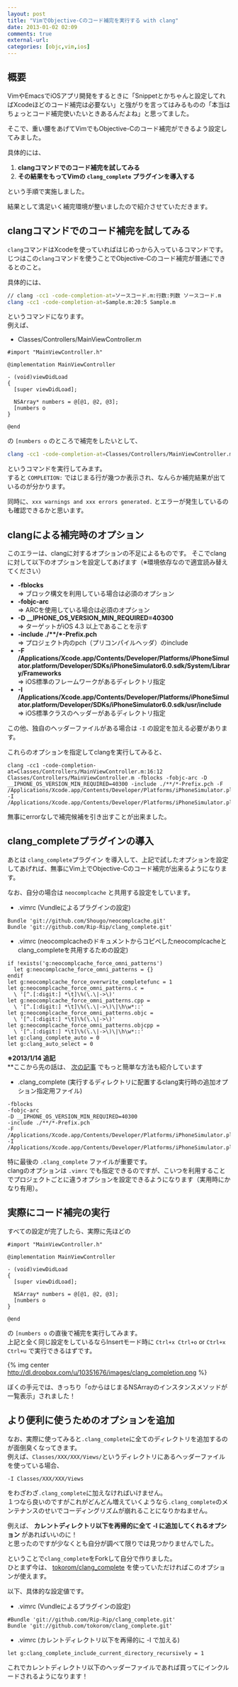 ```yaml
---
layout: post
title: "VimでObjective-Cのコード補完を実行する with clang"
date: 2013-01-02 02:09
comments: true
external-url: 
categories: [objc,vim,ios]
---
```


## 概要

VimやEmacsでiOSアプリ開発をするときに「Snippetとかちゃんと設定してればXcodeほどのコード補完は必要ない」と強がりを言ってはみるものの「本当はちょっとコード補完使いたいときあるんだよね」と思ってました。

そこで、重い腰をあげてVimでもObjective-Cのコード補完ができるよう設定してみました。

具体的には、

1. **clangコマンドでのコード補完を試してみる**
1. **その結果をもってVimの `clang_complete` プラグインを導入する**

という手順で実施しました。

結果として満足いく補完環境が整いましたので紹介させていただきます。

<!-- more -->

## clangコマンドでのコード補完を試してみる

`clang`コマンドはXcodeを使っていればはじめっから入っているコマンドです。  
じつはこの`clang`コマンドを使うことでObjective-Cのコード補完が普通にできるとのこと。

具体的には、

```sh
// clang -cc1 -code-completion-at=ソースコード.m:行数:列数 ソースコード.m
clang -cc1 -code-completion-at=Sample.m:20:5 Sample.m
```

というコマンドになります。  
例えば、

- Classes/Controllers/MainViewController.m

```objc
#import "MainViewController.h"

@implementation MainViewController

- (void)viewDidLoad
{
  [super viewDidLoad];

  NSArray* numbers = @[@1, @2, @3];
  [numbers o
}

@end
```

の `[numbers o` のところで補完をしたいとして、

```sh
clang -cc1 -code-completion-at=Classes/Controllers/MainViewController.m:16:12 Classes/Controllers/MainViewController.m 
```

というコマンドを実行してみます。  
すると `COMPLETION:` ではじまる行が幾つか表示され、なんらか補完結果が出ているのが分かります。

同時に、`xxx warnings and xxx errors generated.` とエラーが発生しているのも確認できるかと思います。

## clangによる補完時のオプション

このエラーは、clangに対するオプションの不足によるものです。
そこでclangに対して以下のオプションを設定してあげます（※環境依存なので適宜読み替えてください）

* **-fblocks**  
  => ブロック構文を利用している場合は必須のオプション   
* **-fobjc-arc**  
  => ARCを使用している場合は必須のオプション   
* **-D __IPHONE_OS_VERSION_MIN_REQUIRED=40300**  
  => ターゲットがiOS 4.3 以上であることを示す  
* **-include ./\*\*/\*-Prefix.pch**  
  => プロジェクト内のpch（プリコンパイルヘッダ）のinclude   
* **-F /Applications/Xcode.app/Contents/Developer/Platforms/iPhoneSimulator.platform/Developer/SDKs/iPhoneSimulator6.0.sdk/System/Library/Frameworks**  
  => iOS標準のフレームワークがあるディレクトリ指定   
* **-I /Applications/Xcode.app/Contents/Developer/Platforms/iPhoneSimulator.platform/Developer/SDKs/iPhoneSimulator6.0.sdk/usr/include**  
  => iOS標準クラスのヘッダーがあるディレクトリ指定   

この他、独自のヘッダーファイルがある場合は `-I` の設定を加える必要があります。

これらのオプションを指定してclangを実行してみると、

```
clang -cc1 -code-completion-at=Classes/Controllers/MainViewController.m:16:12 Classes/Controllers/MainViewController.m -fblocks -fobjc-arc -D __IPHONE_OS_VERSION_MIN_REQUIRED=40300 -include ./**/*-Prefix.pch -F /Applications/Xcode.app/Contents/Developer/Platforms/iPhoneSimulator.platform/Developer/SDKs/iPhoneSimulator6.0.sdk/System/Library/Frameworks -I /Applications/Xcode.app/Contents/Developer/Platforms/iPhoneSimulator.platform/Developer/SDKs/iPhoneSimulator6.0.sdk/usr/include 
```

無事にerrorなしで補完候補を引き出すことが出来ました。

## clang_completeプラグインの導入

あとは `clang_complete`プラグイン を導入して、上記で試したオプションを設定してあげれば、無事にVim上でObjective-Cのコード補完が出来るようになります。

なお、自分の場合は `neocomplcache` と共用する設定をしています。

- .vimrc (Vundleによるプラグインの設定)

```vim
Bundle 'git://github.com/Shougo/neocomplcache.git'
Bundle 'git://github.com/Rip-Rip/clang_complete.git'
```

- .vimrc (neocomplcacheのドキュメントからコピペしたneocomplcacheとclang_completeを共用するための設定)

```vim
if !exists('g:neocomplcache_force_omni_patterns')
  let g:neocomplcache_force_omni_patterns = {}
endif
let g:neocomplcache_force_overwrite_completefunc = 1
let g:neocomplcache_force_omni_patterns.c =
  \ '[^.[:digit:] *\t]\%(\.\|->\)'
let g:neocomplcache_force_omni_patterns.cpp =
  \ '[^.[:digit:] *\t]\%(\.\|->\)\|\h\w*::'
let g:neocomplcache_force_omni_patterns.objc =
  \ '[^.[:digit:] *\t]\%(\.\|->\)'
let g:neocomplcache_force_omni_patterns.objcpp =
  \ '[^.[:digit:] *\t]\%(\.\|->\)\|\h\w*::'
let g:clang_complete_auto = 0
let g:clang_auto_select = 0
```

**※2013/1/14 追記**  
**ここから先の話は、 [次の記事](/2013/01/14/easy-objc-complement/) でもっと簡単な方法も紹介しています

- .clang_complete (実行するディレクトリに配置するclang実行時の追加オプション指定用ファイル)

```
-fblocks
-fobjc-arc
-D __IPHONE_OS_VERSION_MIN_REQUIRED=40300
-include ./**/*-Prefix.pch
-F /Applications/Xcode.app/Contents/Developer/Platforms/iPhoneSimulator.platform/Developer/SDKs/iPhoneSimulator6.0.sdk/System/Library/Frameworks
-I /Applications/Xcode.app/Contents/Developer/Platforms/iPhoneSimulator.platform/Developer/SDKs/iPhoneSimulator6.0.sdk/usr/include
```

特に最後の `.clang_complete` ファイルが重要です。  
clangのオプションは `.vimrc` でも指定できるのですが、こいつを利用することでプロジェクトごとに違うオプションを設定できるようになります（実用時にかなり有用）。

## 実際にコード補完の実行

すべての設定が完了したら、実際に先ほどの

```objc
#import "MainViewController.h"

@implementation MainViewController

- (void)viewDidLoad
{
  [super viewDidLoad];

  NSArray* numbers = @[@1, @2, @3];
  [numbers o
}

@end
```

の `[numbers o` の直後で補完を実行してみます。  
上記と全く同じ設定をしているならInsertモード時に `Ctrl+x Ctrl+o` or `Ctrl+x Ctrl+u` で実行できるはずです。

{% img center http://dl.dropbox.com/u/10351676/images/clang_completion.png %}

ぼくの手元では、きっちり「oからはじまるNSArrayのインスタンスメソッドが一覧表示」されました！  

## より便利に使うためのオプションを追加

なお、実際に使ってみると`.clang_complete`に全てのディレクトリを追加するのが面倒臭くなってきます。  
例えば、`Classes/XXX/XXX/Views/`というディレクトリにあるヘッダーファイルを使っている場合、

```
-I Classes/XXX/XXX/Views
```

をわざわざ`.clang_complete`に加えなければいけません。  
１つなら良いのですがこれがどんどん増えていくようなら`.clang_complete`のメンテナンスのせいでコーディングリズムが崩れることになりかねません。

例えば、 **カレントディレクトリ以下を再帰的に全て -I に追加してくれるオプション** があればいいのに！  
と思ったのですが少なくとも自分が調べて限りでは見つかりませんでした。

ということで`clang_complete`をForkして自分で作りました。  
ひとまず今は、 [tokorom/clang_complete](https://github.com/tokorom/clang_complete) を使っていただければこのオプションが使えます。

以下、具体的な設定値です。

- .vimrc (Vundleによるプラグインの設定)

```vim
#Bundle 'git://github.com/Rip-Rip/clang_complete.git'
Bundle 'git://github.com/tokorom/clang_complete.git'
```

- .vimrc (カレントディレクトリ以下を再帰的に -I で加える)

```vim
let g:clang_complete_include_current_directory_recursively = 1
```

これでカレントディレクトリ以下のヘッダーファイルであれば買ってにインクルードされるようになります！
